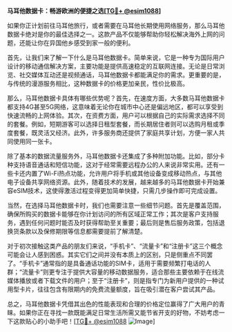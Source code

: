 **马耳他数据卡：畅游欧洲的便捷之选[[TG💪+ @esim1088](https://t.me/s/esim1088)]**

如果你正计划前往马耳他旅行，或者需要在马耳他长期使用网络服务，那么马耳他数据卡绝对是你的最佳选择之一。这款产品不仅能够帮助你轻松解决海外上网的问题，还能让你在异国他乡感受到家一般的便利。

首先，让我们来了解一下什么是马耳他数据卡。简单来说，它是一种专为国际用户设计的移动通信解决方案，主要功能是提供高速稳定的互联网连接。无论是日常浏览、社交媒体互动还是视频通话，马耳他数据卡都能满足你的需求。更重要的是，与传统的漫游服务相比，这种数据卡的价格更加亲民，性价比极高。

那么，马耳他数据卡具体有哪些优势呢？首先，在速度方面，大多数马耳他数据卡都支持4G甚至5G网络，这意味着无论你在城市中心还是偏远地区，都可以享受到快速流畅的上网体验。其次，在资费方面，用户可以根据自己的实际需求选择不同的套餐。例如，短期游客可以选择日租型套餐，而长期居住者则可以选购月租或季度套餐，既灵活又经济。此外，许多服务商还提供了家庭共享计划，方便一家人共同使用同一张卡。

除了基本的数据流量服务外，马耳他数据卡还集成了多种附加功能。比如，部分卡种支持语音通话和短信功能，这对于经常需要远程办公的人来说非常实用。还有一些卡还内置了Wi-Fi热点功能，允许用户将手机或其他设备变成移动热点，与其他电子设备共享网络资源。此外，随着技术的发展，越来越多的马耳他数据卡开始兼容eSIM技术，这使得激活过程变得更加简单快捷，只需几步操作即可完成设置。

当然，在选择马耳他数据卡时，我们也需要注意一些细节问题。首先是覆盖范围，确保所购买的数据卡能够在你计划访问的所有区域正常工作；其次是客户支持服务，遇到任何问题时能否及时获得帮助至关重要；最后则是售后服务政策，包括退换货条款以及保修期限等信息都需要提前了解清楚。

对于初次接触这类产品的朋友们来说，“手机卡”、“流量卡”和“注册卡”这三个概念可能会让人感到困惑。其实它们之间并没有本质上的区别，只是侧重点不同罢了。“手机卡”通常指的是具备通话功能的SIM卡，适用于需要频繁打电话的人群；“流量卡”则更专注于提供大容量的移动数据服务，适合那些主要依赖于在线流媒体播放或者下载文件的用户；至于“注册卡”，则是指专门为新用户提供的一种试用型卡片，往往包含有限期内的免费流量额度，旨在吸引潜在客户尝试其产品。

总之，马耳他数据卡凭借其出色的性能表现和合理的价格定位赢得了广大用户的青睐。如果你正在寻找一款既能满足日常生活所需又能节省开支的好物，不妨考虑一下这款贴心的小助手吧！[[TG💪+ @esim1088](https://t.me/s/esim1088) ![Image](https://i.postimg.cc/4NQfJmqS/Snipaste-2025-05-13-00-14-12.png)]